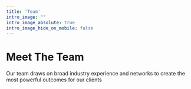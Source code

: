 ```yaml
---
title: 'Team'
intro_image: ""
intro_image_absolute: true
intro_image_hide_on_mobile: false
---
```


# Meet The Team

Our team draws on broad industry experience and networks to create the most powerful outcomes for our clients
